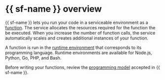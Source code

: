 # {{ sf-name }} overview

{{ sf-name }} lets you run your code in a serviceable environment as a [function](function.md). The service allocates the resources required for the function the be executed. When you increase the number of function calls, the service automatically scales and creates additional instances of your function.

A function is run in the [runtime environment](runtime/index.md) that corresponds to its programming language. Runtime environments are available for Node.js, Python, Go, PHP, and Bash.

Before writing your functions, review the [programming model](function.md#programming-model) accepted in {{ sf-name }}.


